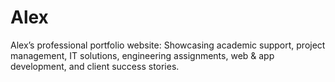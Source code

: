 # Alex
Alex’s professional portfolio website: Showcasing academic support, project management, IT solutions, engineering assignments, web &amp; app development, and client success stories.
